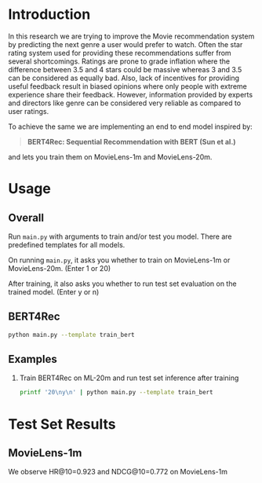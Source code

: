 # Introduction

In this research we are trying to improve the Movie recommendation system by predicting the next genre a user would prefer to watch. Often the star rating system used for providing these recommendations suffer from several shortcomings. Ratings are prone to grade inflation where the difference between 3.5 and 4 stars could be massive whereas 3 and 3.5 can be considered as equally bad. Also, lack of incentives for providing useful feedback result in biased opinions where only people with extreme experience share their feedback. However, information provided by experts and directors like genre can be considered very reliable as compared to user ratings.

To achieve the same we are implementing an end to end model inspired by:
> **BERT4Rec: Sequential Recommendation with BERT (Sun et al.)**  

and lets you train them on MovieLens-1m and MovieLens-20m.

# Usage

## Overall

Run `main.py` with arguments to train and/or test you model. There are predefined templates for all models.

On running `main.py`, it asks you whether to train on MovieLens-1m or MovieLens-20m. (Enter 1 or 20)

After training, it also asks you whether to run test set evaluation on the trained model. (Enter y or n)

## BERT4Rec

```bash
python main.py --template train_bert
```

## Examples

1. Train BERT4Rec on ML-20m and run test set inference after training

   ```bash
   printf '20\ny\n' | python main.py --template train_bert
   ```

# Test Set Results
## MovieLens-1m

We observe HR@10=0.923 and NDCG@10=0.772 on MovieLens-1m
